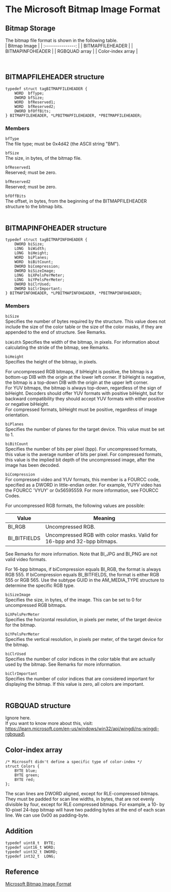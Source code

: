 # The Microsoft Bitmap Image Format

## Bitmap Storage
The bitmap file format is shown in the following table.  
| Bitmap Image      |
| :---------------: |
| BITMAPFILEHEADER  |
| BITMAPINFOHEADER  |
| RGBQUAD array     |
| Color-index array |

<br>

## BITMAPFILEHEADER structure
```
typedef struct tagBITMAPFILEHEADER {
	WORD  bfType;
	DWORD bfSize;
	WORD  bfReserved1;
	WORD  bfReserved2;
	DWORD bfOffBits;
} BITMAPFILEHEADER, *LPBITMAPFILEHEADER, *PBITMAPFILEHEADER;
```
### Members

`bfType`  
The file type; must be 0x4d42 (the ASCII string "BM").  

`bfSize`  
The size, in bytes, of the bitmap file.  

`bfReserved1`  
Reserved; must be zero.  

`bfReserved2`  
Reserved; must be zero.  

`bfOffBits`  
The offset, in bytes, from the beginning of the BITMAPFILEHEADER structure to the bitmap bits.  
<br>

## BITMAPINFOHEADER structure
```
typedef struct tagBITMAPINFOHEADER {
	DWORD biSize;
	LONG  biWidth;
	LONG  biHeight;
	WORD  biPlanes;
	WORD  biBitCount;
	DWORD biCompression;
	DWORD biSizeImage;
	LONG  biXPelsPerMeter;
	LONG  biYPelsPerMeter;
	DWORD biClrUsed;
	DWORD biClrImportant;
} BITMAPINFOHEADER, *LPBITMAPINFOHEADER, *PBITMAPINFOHEADER;
```

### Members

`biSize`  
Specifies the number of bytes required by the structure. This value does not include the size of the color table or the size of the color masks, if they are appended to the end of structure. See Remarks.  

`biWidth`
Specifies the width of the bitmap, in pixels. For information about calculating the stride of the bitmap, see Remarks.

`biHeight`  
Specifies the height of the bitmap, in pixels.  

For uncompressed RGB bitmaps, if biHeight is positive, the bitmap is a bottom-up DIB with the origin at the lower left corner. If biHeight is negative, the bitmap is a top-down DIB with the origin at the upper left corner.  
For YUV bitmaps, the bitmap is always top-down, regardless of the sign of biHeight. Decoders should offer YUV formats with positive biHeight, but for backward compatibility they should accept YUV formats with either positive or negative biHeight.  
For compressed formats, biHeight must be positive, regardless of image orientation.  

`biPlanes`  
Specifies the number of planes for the target device. This value must be set to 1.  

`biBitCount`  
Specifies the number of bits per pixel (bpp). For uncompressed formats, this value is the average number of bits per pixel. For compressed formats, this value is the implied bit depth of the uncompressed image, after the image has been decoded.  

`biCompression`  
For compressed video and YUV formats, this member is a FOURCC code, specified as a DWORD in little-endian order. For example, YUYV video has the FOURCC 'VYUY' or 0x56595559. For more information, see FOURCC Codes.  

For uncompressed RGB formats, the following values are possible:  

| Value        | Meaning                                     |
| ------------ | ------------------------------------------- |
| BI_RGB       | Uncompressed RGB.                           |
| BI_BITFIELDS | Uncompressed RGB with color masks. Valid for 16-bpp and 32-bpp bitmaps. |
 
See Remarks for more information. Note that BI_JPG and BI_PNG are not valid video formats.  

For 16-bpp bitmaps, if biCompression equals BI_RGB, the format is always RGB 555. If biCompression equals BI_BITFIELDS, the format is either RGB 555 or RGB 565. Use the subtype GUID in the AM_MEDIA_TYPE structure to determine the specific RGB type.

`biSizeImage`  
Specifies the size, in bytes, of the image. This can be set to 0 for uncompressed RGB bitmaps.  

`biXPelsPerMeter`  
Specifies the horizontal resolution, in pixels per meter, of the target device for the bitmap.  

`biYPelsPerMeter`  
Specifies the vertical resolution, in pixels per meter, of the target device for the bitmap.  

`biClrUsed`  
Specifies the number of color indices in the color table that are actually used by the bitmap. See Remarks for more information.  

`biClrImportant`  
Specifies the number of color indices that are considered important for displaying the bitmap. If this value is zero, all colors are important.  
<br>

## RGBQUAD structure

Ignore here.  
If you want to know more about this, visit:   
https://learn.microsoft.com/en-us/windows/win32/api/wingdi/ns-wingdi-rgbquad\

## Color-index array

```
/* Microsoft didn't define a specific type of color-index */
struct Colors {
	BYTE blue;
	BYTE green;
	BYTE red;
};
```
The scan lines are DWORD aligned, except for RLE-compressed bitmaps. They must be padded for scan line widths, in bytes, that are not evenly divisible by four, except for RLE compressed bitmaps. For example, a 10- by 10-pixel 24-bpp bitmap will have two padding bytes at the end of each scan line. We can use 0x00 as padding-byte.

## Addition
```
typedef uint8_t  BYTE;
typedef uint16_t WORD;
typedef uint32_t DWORD;
typedef int32_t  LONG;
```

## Reference
[Microsoft Bitmap Image Format](https://learn.microsoft.com/en-us/windows/win32/gdi/bitmaps)
